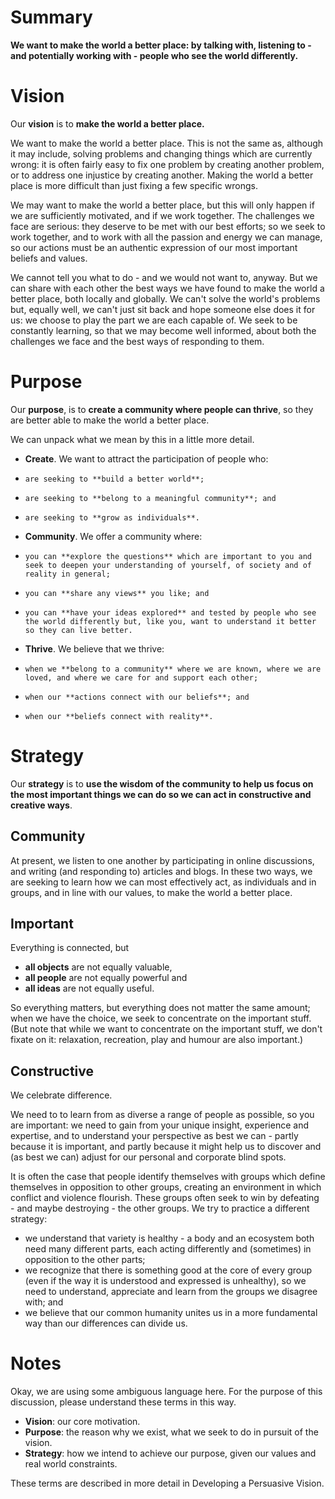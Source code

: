 # Summary

**We want to make the world a better place: by talking with, listening to - and potentially working with - people who see the world differently.**

# Vision

Our **vision** is to **make the world a better place.**

We want to make the world a better place.  This is not the same as, although it may include, solving problems and changing things which are currently wrong: it is often fairly easy to fix one problem by creating another problem, or to address one injustice by creating another.  Making the world a better place is more difficult than just fixing a few specific wrongs.

We may want to make the world a better place, but this will only happen if we are sufficiently motivated, and if we work together.  The challenges we face are serious: they deserve to be met with our best efforts; so we seek to work together, and to work with all the passion and energy we can manage, so our actions must be an authentic expression of our most important beliefs and values.

We cannot tell you what to do - and we would not want to, anyway.  But we can share with each other the best ways we have found to make the world a better place, both locally and globally.  We can't solve the world's problems but, equally well, we can't just sit back and hope someone else does it for us: we choose to play the part we are each capable of.  We seek to be constantly learning, so that we may become well informed, about both the challenges we face and the best ways of responding to them.

# Purpose

Our **purpose**, is to **create a community where people can thrive**, so they are better able to make the world a better place.

We can unpack what we mean by this in a little more detail.

-    **Create**. We want to attract the participation of people who:
   -     are seeking to **build a better world**;
   -     are seeking to **belong to a meaningful community**; and
   -     are seeking to **grow as individuals**.
-    **Community**. We offer a community where:
   -     you can **explore the questions** which are important to you and seek to deepen your understanding of yourself, of society and of reality in general;
   -     you can **share any views** you like; and
   -     you can **have your ideas explored** and tested by people who see the world differently but, like you, want to understand it better so they can live better.
-    **Thrive**. We believe that we thrive:
   -     when we **belong to a community** where we are known, where we are loved, and where we care for and support each other;
   -     when our **actions connect with our beliefs**; and
   -     when our **beliefs connect with reality**.

# Strategy

Our **strategy** is to **use the wisdom of the community to help us focus on the most important things we can do so we can act in constructive and creative ways**.

## Community

At present, we listen to one another by participating in online discussions, and writing (and responding to) articles and blogs.  In these two ways, we are seeking to learn how we can most effectively act, as individuals and in groups, and in line with our values, to make the world a better place.

## Important

Everything is connected, but

-    **all objects** are not equally valuable,
-    **all people** are not equally powerful and
-    **all ideas** are not equally useful.

So everything matters, but everything does not matter the same amount; when we have the choice, we seek to concentrate on the important stuff.  (But note that while we want to concentrate on the important stuff, we don't fixate on it: relaxation, recreation, play and humour are also important.)

## Constructive

We celebrate difference.

We need to to learn from as diverse a range of people as possible, so you are important: we need to gain from your unique insight, experience and expertise, and to understand your perspective as best we can - partly because it is important, and partly because it might help us to discover and (as best we can) adjust for our personal and corporate blind spots.

It is often the case that people identify themselves with groups which define themselves in opposition to other groups, creating an environment in which conflict and violence flourish.  These groups often seek to win by defeating - and maybe destroying - the other groups.  We try to practice a different strategy:

-    we understand that variety is healthy - a body and an ecosystem both need many different parts, each acting differently and (sometimes) in opposition to the other parts;
-    we recognize that there is something good at the core of every group (even if the way it is understood and expressed is unhealthy), so we need to understand, appreciate and learn from the groups we disagree with; and
-    we believe that our common humanity unites us in a more fundamental way than our differences can divide us.

# Notes

Okay, we are using some ambiguous language here.  For the purpose of this discussion, please understand these terms in this way.

-    **Vision**: our core motivation.
-    **Purpose**: the reason why we exist, what we seek to do in pursuit of the vision.
-    **Strategy**: how we intend to achieve our purpose, given our values and real world constraints.

These terms are described in more detail in Developing a Persuasive Vision.